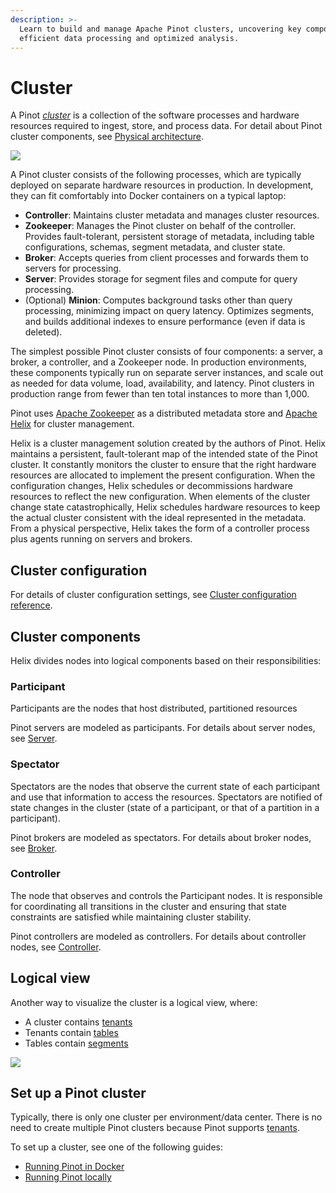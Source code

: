 ```yaml
---
description: >-
  Learn to build and manage Apache Pinot clusters, uncovering key components for
  efficient data processing and optimized analysis.
---
```


# Cluster

A Pinot [_cluster_](components/cluster/) is a collection of the software processes and hardware resources required to ingest, store, and process data. For detail about Pinot cluster components, see [Physical architecture](#physical-architecture).


![](../.gitbook/assets/Pinot-Components.svg)

A Pinot cluster consists of the following processes, which are typically deployed on separate hardware resources in production. In development, they can fit comfortably into Docker containers on a typical laptop:

* **Controller**: Maintains cluster metadata and manages cluster resources.
* **Zookeeper**: Manages the Pinot cluster on behalf of the controller. Provides fault-tolerant, persistent storage of metadata, including table configurations, schemas, segment metadata, and cluster state.
* **Broker**: Accepts queries from client processes and forwards them to servers for processing.
* **Server**: Provides storage for segment files and compute for query processing.
* (Optional) **Minion**: Computes background tasks other than query processing, minimizing impact on query latency. Optimizes segments, and builds additional indexes to ensure performance (even if data is deleted). 

The simplest possible Pinot cluster consists of four components: a server, a broker, a controller, and a Zookeeper node. In production environments, these components typically run on separate server instances, and scale out as needed for data volume, load, availability, and latency. Pinot clusters in production range from fewer than ten total instances to more than 1,000.

Pinot uses [Apache Zookeeper](https://zookeeper.apache.org/) as a distributed metadata store and [Apache Helix](http://helix.apache.org/) for cluster management.

Helix is a cluster management solution created by the authors of Pinot. Helix maintains a persistent, fault-tolerant map of the intended state of the Pinot cluster. It constantly monitors the cluster to ensure that the right hardware resources are allocated to implement the present configuration. When the configuration changes, Helix schedules or decommissions hardware resources to reflect the new configuration. When elements of the cluster change state catastrophically, Helix schedules hardware resources to keep the actual cluster consistent with the ideal represented in the metadata. From a physical perspective, Helix takes the form of a controller process plus agents running on servers and brokers.


## Cluster configuration

For details of cluster configuration settings, see [Cluster configuration reference](https://docs.pinot.apache.org/configuration-reference/cluster).

## Cluster components

Helix divides nodes into logical components based on their responsibilities:

### Participant

Participants are the nodes that host distributed, partitioned resources

Pinot servers are modeled as participants. For details about server nodes, see [Server](server.md).

### Spectator

Spectators are the nodes that observe the current state of each participant and use that information to access the resources. Spectators are notified of state changes in the cluster (state of a participant, or that of a partition in a participant).

Pinot brokers are modeled as spectators. For details about broker nodes, see [Broker](broker.md).

### Controller

The node that observes and controls the Participant nodes. It is responsible for coordinating all transitions in the cluster and ensuring that state constraints are satisfied while maintaining cluster stability.

Pinot controllers are modeled as controllers. For details about controller nodes, see [Controller](controller.md).

## Logical view

Another way to visualize the cluster is a logical view, where:

* A cluster contains [tenants](tenant.md)
* Tenants contain [tables](../table/)
* Tables contain [segments](../table/segment/)

![](../../../.gitbook/assets/ClusterLogical.jpg)

## Set up a Pinot cluster

Typically, there is only one cluster per environment/data center. There is no need to create multiple Pinot clusters because Pinot supports [tenants](tenant.md).&#x20;

To set up a cluster, see one of the following guides:

* [Running Pinot in Docker](../../getting-started/running-pinot-in-docker.md)
* [Running Pinot locally](../../getting-started/running-pinot-locally.md)
